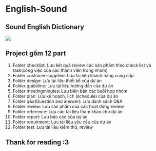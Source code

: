 ﻿#                           __English-Sound__
##                     Sound English Dictionary
![](http://www.hccfindiana.org/wp-content/uploads/2012/03/dictionary-project-logo-160510.png)
## Project gồm 12 part
1. Folder checklist: Lưu kết quả review các sản phẩm theo check list và task(công việc của các thành viên trong nhóm)
2. Folder customer-supplied: Lưu tài liệu khách hàng cung cấp
3. Folder design: Lưu tài liệu thiết kế của dự án
4. Folder guideline: Lưu tài liệu hướng dẫn của dự án
5. Folder meetingminutes: Lưu biên bản các buổi họp nhóm
6. Folder plan: Lưu kế hoạch, lịch (schedule) của dự án
7. Folder q&a(Question and answer): Lưu danh sách Q&A
8. Folder review: Lưu sản phẩm của các hoạt động review
9. Folder reference: Lưu các tài liệu tham khảo cho dự án
10. Folder report: Lưu báo cáo của dự án
11. Folder requirment: Lưu tài liệu yêu cầu của dự án
12. Folder test: Lưu tài liệu kiểm thử, review

## Thank for reading :3

